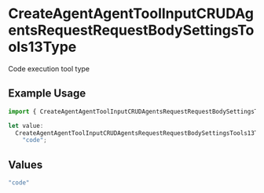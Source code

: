 # CreateAgentAgentToolInputCRUDAgentsRequestRequestBodySettingsTools13Type

Code execution tool type

## Example Usage

```typescript
import { CreateAgentAgentToolInputCRUDAgentsRequestRequestBodySettingsTools13Type } from "@orq-ai/node/models/operations";

let value:
  CreateAgentAgentToolInputCRUDAgentsRequestRequestBodySettingsTools13Type =
    "code";
```

## Values

```typescript
"code"
```